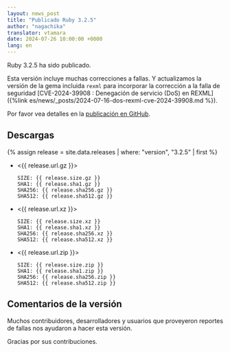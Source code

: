```yaml
---
layout: news_post
title: "Publicado Ruby 3.2.5"
author: "nagachika"
translator: vtamara
date: 2024-07-26 10:00:00 +0000
lang: en
---
```


Ruby 3.2.5 ha sido publicado.

Esta versión incluye muchas correcciones a fallas.
Y actualizamos la versión de la gema incluida `rexml` para incorporar
la corrección a la falla de seguridad
[CVE-2024-39908 : Denegación de servicio (DoS) en REXML]({%link es/news/_posts/2024-07-16-dos-rexml-cve-2024-39908.md %}).

Por favor vea detalles en la [publicación en GitHub](https://github.com/ruby/ruby/releases/tag/v3_2_5).

## Descargas

{% assign release = site.data.releases | where: "version", "3.2.5" | first %}

* <{{ release.url.gz }}>

      SIZE: {{ release.size.gz }}
      SHA1: {{ release.sha1.gz }}
      SHA256: {{ release.sha256.gz }}
      SHA512: {{ release.sha512.gz }}

* <{{ release.url.xz }}>

      SIZE: {{ release.size.xz }}
      SHA1: {{ release.sha1.xz }}
      SHA256: {{ release.sha256.xz }}
      SHA512: {{ release.sha512.xz }}

* <{{ release.url.zip }}>

      SIZE: {{ release.size.zip }}
      SHA1: {{ release.sha1.zip }}
      SHA256: {{ release.sha256.zip }}
      SHA512: {{ release.sha512.zip }}

## Comentarios de la versión

Muchos contribuidores, desarrolladores y usuarios que proveyeron reportes de fallas nos ayudaron a hacer esta versión.

Gracias por sus contribuciones.
